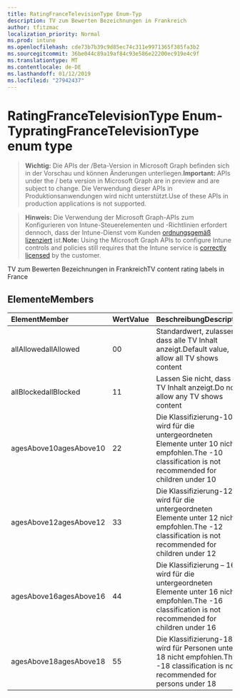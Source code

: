 ```yaml
---
title: RatingFranceTelevisionType Enum-Typ
description: TV zum Bewerten Bezeichnungen in Frankreich
author: tfitzmac
localization_priority: Normal
ms.prod: intune
ms.openlocfilehash: cde73b7b39c9d85ec74c311e9971365f385fa3b2
ms.sourcegitcommit: 36be044c89a19af84c93e586e22200ec919e4c9f
ms.translationtype: MT
ms.contentlocale: de-DE
ms.lasthandoff: 01/12/2019
ms.locfileid: "27942437"
---
```

# <a name="ratingfrancetelevisiontype-enum-type"></a><span data-ttu-id="2cb3f-103">RatingFranceTelevisionType Enum-Typ</span><span class="sxs-lookup"><span data-stu-id="2cb3f-103">ratingFranceTelevisionType enum type</span></span>

> <span data-ttu-id="2cb3f-104">**Wichtig:** Die APIs der /Beta-Version in Microsoft Graph befinden sich in der Vorschau und können Änderungen unterliegen.</span><span class="sxs-lookup"><span data-stu-id="2cb3f-104">**Important:** APIs under the / beta version in Microsoft Graph are in preview and are subject to change.</span></span> <span data-ttu-id="2cb3f-105">Die Verwendung dieser APIs in Produktionsanwendungen wird nicht unterstützt.</span><span class="sxs-lookup"><span data-stu-id="2cb3f-105">Use of these APIs in production applications is not supported.</span></span>

> <span data-ttu-id="2cb3f-106">**Hinweis:** Die Verwendung der Microsoft Graph-APIs zum Konfigurieren von Intune-Steuerelementen und -Richtlinien erfordert dennoch, dass der Intune-Dienst vom Kunden [ordnungsgemäß lizenziert](https://go.microsoft.com/fwlink/?linkid=839381) ist.</span><span class="sxs-lookup"><span data-stu-id="2cb3f-106">**Note:** Using the Microsoft Graph APIs to configure Intune controls and policies still requires that the Intune service is [correctly licensed](https://go.microsoft.com/fwlink/?linkid=839381) by the customer.</span></span>

<span data-ttu-id="2cb3f-107">TV zum Bewerten Bezeichnungen in Frankreich</span><span class="sxs-lookup"><span data-stu-id="2cb3f-107">TV content rating labels in France</span></span>
## <a name="members"></a><span data-ttu-id="2cb3f-108">Elemente</span><span class="sxs-lookup"><span data-stu-id="2cb3f-108">Members</span></span>
|<span data-ttu-id="2cb3f-109">Element</span><span class="sxs-lookup"><span data-stu-id="2cb3f-109">Member</span></span>|<span data-ttu-id="2cb3f-110">Wert</span><span class="sxs-lookup"><span data-stu-id="2cb3f-110">Value</span></span>|<span data-ttu-id="2cb3f-111">Beschreibung</span><span class="sxs-lookup"><span data-stu-id="2cb3f-111">Description</span></span>|
|:---|:---|:---|
|<span data-ttu-id="2cb3f-112">allAllowed</span><span class="sxs-lookup"><span data-stu-id="2cb3f-112">allAllowed</span></span>|<span data-ttu-id="2cb3f-113">0</span><span class="sxs-lookup"><span data-stu-id="2cb3f-113">0</span></span>|<span data-ttu-id="2cb3f-114">Standardwert, zulassen, dass alle TV Inhalt anzeigt.</span><span class="sxs-lookup"><span data-stu-id="2cb3f-114">Default value, allow all TV shows content</span></span>|
|<span data-ttu-id="2cb3f-115">allBlocked</span><span class="sxs-lookup"><span data-stu-id="2cb3f-115">allBlocked</span></span>|<span data-ttu-id="2cb3f-116">1</span><span class="sxs-lookup"><span data-stu-id="2cb3f-116">1</span></span>|<span data-ttu-id="2cb3f-117">Lassen Sie nicht, dass alle TV Inhalt anzeigt.</span><span class="sxs-lookup"><span data-stu-id="2cb3f-117">Do not allow any TV shows content</span></span>|
|<span data-ttu-id="2cb3f-118">agesAbove10</span><span class="sxs-lookup"><span data-stu-id="2cb3f-118">agesAbove10</span></span>|<span data-ttu-id="2cb3f-119">2</span><span class="sxs-lookup"><span data-stu-id="2cb3f-119">2</span></span>|<span data-ttu-id="2cb3f-120">Die Klassifizierung-10 wird für die untergeordneten Elemente unter 10 nicht empfohlen.</span><span class="sxs-lookup"><span data-stu-id="2cb3f-120">The -10 classification is not recommended for children under 10</span></span>|
|<span data-ttu-id="2cb3f-121">agesAbove12</span><span class="sxs-lookup"><span data-stu-id="2cb3f-121">agesAbove12</span></span>|<span data-ttu-id="2cb3f-122">3</span><span class="sxs-lookup"><span data-stu-id="2cb3f-122">3</span></span>|<span data-ttu-id="2cb3f-123">Die Klassifizierung-12 wird für die untergeordneten Elemente unter 12 nicht empfohlen.</span><span class="sxs-lookup"><span data-stu-id="2cb3f-123">The -12 classification is not recommended for children under 12</span></span>|
|<span data-ttu-id="2cb3f-124">agesAbove16</span><span class="sxs-lookup"><span data-stu-id="2cb3f-124">agesAbove16</span></span>|<span data-ttu-id="2cb3f-125">4</span><span class="sxs-lookup"><span data-stu-id="2cb3f-125">4</span></span>|<span data-ttu-id="2cb3f-126">Die Klassifizierung – 16 wird für die untergeordneten Elemente unter 16 nicht empfohlen.</span><span class="sxs-lookup"><span data-stu-id="2cb3f-126">The -16 classification is not recommended for children under 16</span></span>|
|<span data-ttu-id="2cb3f-127">agesAbove18</span><span class="sxs-lookup"><span data-stu-id="2cb3f-127">agesAbove18</span></span>|<span data-ttu-id="2cb3f-128">5</span><span class="sxs-lookup"><span data-stu-id="2cb3f-128">5</span></span>|<span data-ttu-id="2cb3f-129">Die Klassifizierung-18 wird für Personen unter 18 nicht empfohlen.</span><span class="sxs-lookup"><span data-stu-id="2cb3f-129">The -18 classification is not recommended for persons under 18</span></span>|






